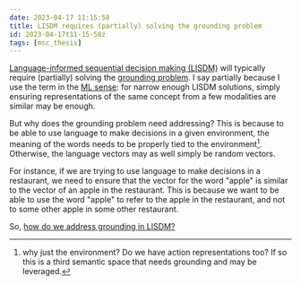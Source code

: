 ```yaml
---
date: 2023-04-17 11:15:58
title: LISDM requires (partially) solving the grounding problem
id: 2023-04-17t11-15-58z
tags: [msc_thesis]
---
```


[Language-informed sequential decision making (LISDM)](./2023-04-11t15-01-36z.md)
will typically require (partially) solving the
[grounding problem](./2021-12-19t17-55-55z.md). I say partially because I use
the term in the [ML sense](./2023-04-17t11-31-04z.md): for narrow enough LISDM
solutions, simply ensuring representations of the same concept from a few
modalities are similar may be enough.

But why does the grounding problem need addressing? This is because to be able
to use language to make decisions in a given environment, the meaning of the
words needs to be properly tied to the environment[^1]. Otherwise, the language
vectors may as well simply be random vectors.

For instance, if we are trying to use language to make decisions in a
restaurant, we need to ensure that the vector for the word "apple" is similar to
the vector of an apple in the restaurant. This is because we want to be able to
use the word "apple" to refer to the apple in the restaurant, and not to some
other apple in some other restaurant.

So, [how do we address grounding in LISDM?](./2023-04-17t15-31-08z.md)

[^1]:
    why just the environment? Do we have action representations too? If so this
    is a third semantic space that needs grounding and may be leveraged.
